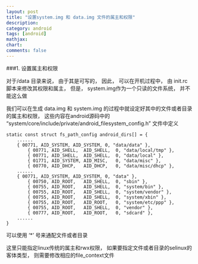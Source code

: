 ```yaml
---
layout: post
title: "设置system.img 和 data.img 文件的属主和权限"
description:
category: android
tags: [android]
mathjax: 
chart:
comments: false
---
```


###1. 设置属主和权限

对于/data 目录来说， 由于其是可写的， 因此， 可以在开机过程中， 由 init.rc 脚本来修改其权限和属主， 但是， system.img作为一个只读的文件系统， 并不能这么做

我们可以在生成 data.img 和 system.img 的过程中就设定好其中的文件或者目录的属主和权限， 这些内容在android源码中的 “system/core/include/private/android_filesystem_config.h” 文件中定义

	static const struct fs_path_config android_dirs[] = { 
		......
		{ 00771, AID_SYSTEM, AID_SYSTEM, 0, "data/data" },
    		{ 00771, AID_SHELL,  AID_SHELL,  0, "data/local/tmp" },
    		{ 00771, AID_SHELL,  AID_SHELL,  0, "data/local" },
    		{ 01771, AID_SYSTEM, AID_MISC,   0, "data/misc" },
    		{ 00770, AID_DHCP,   AID_DHCP,   0, "data/misc/dhcp" },
		......
		{ 00771, AID_SYSTEM, AID_SYSTEM, 0, "data" },
    		{ 00750, AID_ROOT,   AID_SHELL,  0, "sbin" },
    		{ 00755, AID_ROOT,   AID_SHELL,  0, "system/bin" },
    		{ 00755, AID_ROOT,   AID_SHELL,  0, "system/vendor" },
    		{ 00755, AID_ROOT,   AID_SHELL,  0, "system/xbin" },
    		{ 00755, AID_ROOT,   AID_ROOT,   0, "system/etc/ppp" },
    		{ 00755, AID_ROOT,   AID_SHELL,  0, "vendor" },
    		{ 00777, AID_ROOT,   AID_ROOT,   0, "sdcard" },
		......
	}

可以使用 ‘*’ 号来通配文件或者目录

这里只能指定linux传统的属主和rwx权限， 如果要指定文件或者目录的selinux的客体类型， 则需要修改相应的file_context文件

